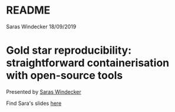 README
================
Saras Windecker
18/09/2019

# Gold star reproducibility: straightforward containerisation with open-source tools

Presented by [Saras Windecker](https://github.com/smwindecker)

Find Sara's slides [here](https://github.com/smwindecker/holepunch_rladies/blob/master/rladies_reproducibility.pdf)
